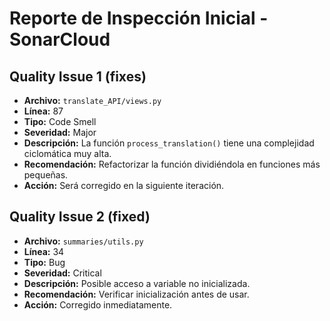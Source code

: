 # Reporte de Inspección Inicial - SonarCloud

## Quality Issue 1 (fixes)

- **Archivo:** `translate_API/views.py`
- **Línea:** 87
- **Tipo:** Code Smell
- **Severidad:** Major
- **Descripción:** La función `process_translation()` tiene una complejidad ciclomática muy alta.
- **Recomendación:** Refactorizar la función dividiéndola en funciones más pequeñas.
- **Acción:** Será corregido en la siguiente iteración.

## Quality Issue 2 (fixed)

- **Archivo:** `summaries/utils.py`
- **Línea:** 34
- **Tipo:** Bug
- **Severidad:** Critical
- **Descripción:** Posible acceso a variable no inicializada.
- **Recomendación:** Verificar inicialización antes de usar.
- **Acción:** Corregido inmediatamente.
